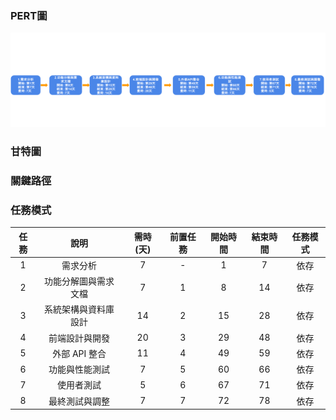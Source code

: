 ### PERT圖
![PERT](PERT-group.png "PERT")
### 甘特圖


### 關鍵路徑


### 任務模式
| 任務  |      說明       | 需時(天) | 前置任務 | 開始時間 | 結束時間 |         任務模式         |
|:----:|:--------------:|:--------:|:--------:|:--------:|:--------:|:------------------------:|
|  1   | 需求分析           |   7     |    -     |    1     |    7     |       依存             |
|  2   | 功能分解圖與需求文檔|   7     |    1     |    8    |    14     |        依存            |
|  3   | 系統架構與資料庫設計|   14    |    2    |   15    |   28       |      依存              |
|  4   | 前端設計與開發      |  20    |    3      |   29    |   48     |      依存              |
|  5   | 外部 API 整合      |  11    |     4    |  49      |   59     |    依存               |
|  6   | 功能與性能測試     |   7     |     5    |   60     |   66    |     依存               |
|  7   | 使用者測試         |  5     |     6   |    67      |   71    |    依存                |
|  8   | 最終測試與調整     |   7    |     7    |   72     |    78    |     依存               |
